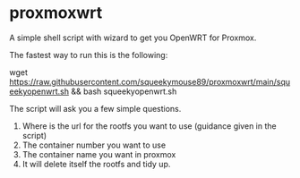 # proxmoxwrt
A simple shell script with wizard to get you OpenWRT for Proxmox.

The fastest way to run this is the following:

wget https://raw.githubusercontent.com/squeekymouse89/proxmoxwrt/main/squeekyopenwrt.sh && bash squeekyopenwrt.sh

The script will ask you a few simple questions.
1. Where is the url for the rootfs you want to use (guidance given in the script)
2. The container number you want to use
3. The container name you want in proxmox
4. It will delete itself the rootfs and tidy up.
